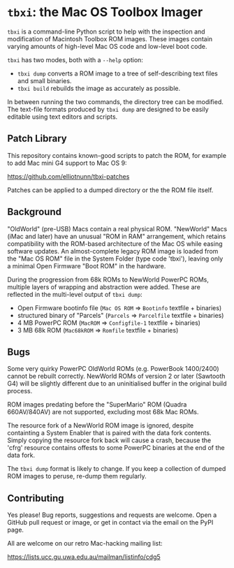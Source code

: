 # `tbxi`: the Mac OS Toolbox Imager

`tbxi` is a command-line Python script to help with the inspection and
modification of Macintosh Toolbox ROM images. These images contain
varying amounts of high-level Mac OS code and low-level boot code.

`tbxi` has two modes, both with a `--help` option:

- `tbxi dump` converts a ROM image to a tree of self-describing text
  files and small binaries.
- `tbxi build` rebuilds the image as accurately as possible.

In between running the two commands, the directory tree can be modified.
The text-file formats produced by `tbxi dump` are designed to be easily
editable using text editors and scripts.


## Patch Library

This repository contains known-good scripts to patch the ROM, for
example to add Mac mini G4 support to Mac OS 9:

https://github.com/elliotnunn/tbxi-patches

Patches can be applied to a dumped directory or the the ROM file itself.


## Background

"OldWorld" (pre-USB) Macs contain a real physical ROM. "NewWorld" Macs
(iMac and later) have an unusual "ROM in RAM" arrangement, which retains
compatibility with the ROM-based architecture of the Mac OS while easing
software updates. An almost-complete legacy ROM image is loaded from the
"Mac OS ROM" file in the System Folder (type code 'tbxi'), leaving only
a minimal Open Firmware "Boot ROM" in the hardware.

During the progression from 68k ROMs to NewWorld PowerPC ROMs, multiple
layers of wrapping and abstraction were added. These are reflected in
the multi-level output of `tbxi dump`:

- Open Firmware bootinfo file (`Mac OS ROM` => `Bootinfo` textfile + binaries)
- structured binary of "Parcels" (`Parcels` => `Parcelfile` textfile + binaries)
- 4 MB PowerPC ROM (`MacROM` => `Configfile-1` textfile + binaries)
- 3 MB 68k ROM (`Mac68kROM` => `Romfile` textfile + binaries)


## Bugs

Some very quirky PowerPC OldWorld ROMs (e.g. PowerBook 1400/2400) cannot
be rebuilt correctly. NewWorld ROMs of version 2 or later (Sawtooth G4)
will be slightly different due to an uninitialised buffer in the
original build process.

ROM images predating before the "SuperMario" ROM (Quadra 660AV/840AV)
are not supported, excluding most 68k Mac ROMs.

The resource fork of a NewWorld ROM image is ignored, despite
containting a System Enabler that is paired with the data fork contents.
Simply copying the resource fork back will cause a crash, because the
'cfrg' resource contains offests to some PowerPC binaries at the end of
the data fork.

The `tbxi dump` format is likely to change. If you keep a collection of
dumped ROM images to peruse, re-dump them regularly.


## Contributing

Yes please! Bug reports, suggestions and requests are welcome. Open a
GitHub pull request or image, or get in contact via the email on the
PyPI page.

All are welcome on our retro Mac-hacking mailing list:

https://lists.ucc.gu.uwa.edu.au/mailman/listinfo/cdg5
